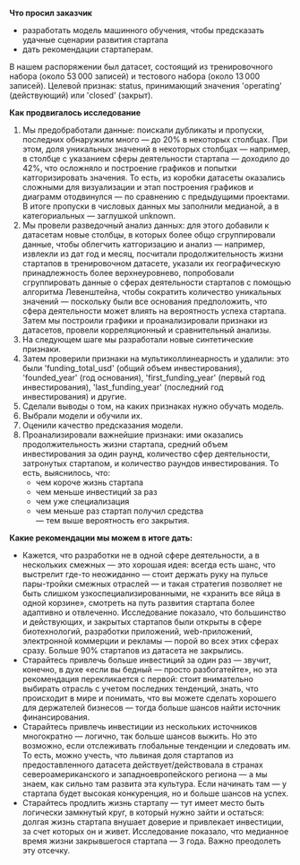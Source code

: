 **Что просил заказчик**
* разработать модель машинного обучения, чтобы предсказать удачные сценарии развития стартапа
* дать рекомендации стартаперам.

В нашем распоряжении был датасет, состоящий из тренировочного набора (около 53 000 записей) и тестового набора (около 13 000 записей).
Целевой признак: status, принимающий значения 'operating' (действующий) или 'closed' (закрыт).

**Как продвигалось исследование**

1. Мы предобработали данные: поискали дубликаты и пропуски, последних обнаружили много — до 20% в некоторых столбцах. При этом, доля уникальных значений в некоторых столбцах — например, в столбце с указанием сферы деятельности стартапа — доходило до 42%, что осложняло и построение графиков и попытки катгоризировать значения.
То есть, из коробки датасеты оказались сложными для визуализации и этап построения графиков и диаграмм отодвинулся — по сравнению с предыдущими проектами. В итоге пропуски в числовых данных мы заполнили медианой, а в категориальных — заглушкой unknown.
2. Мы провели разведочный анализ данных: для этого добавили к датасетам новые столбцы, в которых более общо сгруппировали данные, чтобы облегчить катгоризацию и анализ — например, извлекли из дат год и месяц, посчитали продолжительность жизни стартапов в тренировочном датасете, указали их географическую принадлежность более верхнеуровнево, попробовали сгруппировать данные о сферах деятельности стартапов с помощью алгоритма Левенштейна, чтобы сократить количество уникальных значений — поскольку были все основания предположить, что сфера деятельности может влиять на вероятность успеха стартапа.
Затем мы построили графики и проанализировали признаки из датасетов, провели корреляционный и сравнительный анализы.
3. На следующем шаге мы разработали новые синтетические признаки.
4. Затем проверили признаки на мультиколлинеарность и удалили: это были 'funding_total_usd' (общий объем инвестирования), 'founded_year' (год основания), 'first_funding_year' (первый год инвестирования), 'last_funding_year' (последний год инвестирования) и другие.
5. Сделали выводы о том, на каких признаках нужно обучать модель.
6. Выбрали модели и обучили их.
7. Оценили качество предсказания модели.
8. Проанализировали важнейшие признаки: ими оказались продолжительность жизни стартапа, средний объем инвестирования за один раунд, количество сфер деятельности, затронутых стартапом, и количество раундов инвестирования.
   То есть, выяснилось, что:
   * чем короче жизнь стартапа 
   * чем меньше инвестиций за раз
   * чем уже специализация
   * чем меньше раз стартап получил средства  
     — тем выше вероятность его закрытия.

**Какие рекомендации мы можем в итоге дать:**

* Кажется, что разработки не в одной сфере деятельности, а в нескольких смежных — это хорошая идея: всегда есть шанс, что выстрелит где-то неожиданно — стоит держать руку на пульсе пары-тройки смежных отраслей — и такая стратегия позволяет не быть слишком узкоспециализированными, не «хранить все яйца в одной корзине», смотреть на путь развития стартапа более адаптивно и отвлеченно. Исследование показало, что большинство и действующих, и закрытых стартапов были открыты в сфере биотехнологий, разработки приложений, web-приложений, электронной коммерции и рекламы — порой во всех этих сферах сразу. Больше 90% стартапов из датасета не закрылись.
* Старайтесь привлечь больше инвестиций за один раз — звучит, конечно, в духе «если вы бедный — просто разбогатейте», но эта рекомендация перекликается с первой: стоит внимательно выбирать отрасль с учетом последних тенденций, знать, что происходит в мире и понимать, что вы можете сделать хорошего для держателей бизнесов — тогда больше шансов найти источник финансирования.
* Старайтесь привлечь инвестиции из нескольких источников многократно — логично, так больше шансов выжить. Но это возможно, если отслеживать глобальные тенденции и следовать им. То есть, можно учесть, что львиная доля стартапов из предоставленного датасета действует/действовала в странах североамериканского и западноевропейского региона — а мы знаем, как сильно там развита эта культура. Если начинать там — у стартапа будет высокая конкуренция, но и больше шансов на успех.
* Старайтесь продлить жизнь стартапу — тут имеет место быть логически замкнутый круг, в который нужно зайти и остаться: долгая жизнь стартапа внушает доверие и привлекает инвестиции, за счет которых он и живет. Исследование показало, что медианное время жизни закрывшегося стартапа — 3 года. Важно преодолеть эту отсечку.     
